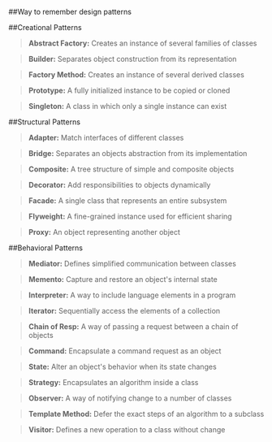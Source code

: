 ##Way to remember design patterns

##Creational Patterns

>**Abstract Factory:** Creates an instance of several families of classes

>**Builder:** Separates object construction from its representation

>**Factory Method:** Creates an instance of several derived classes

>**Prototype:** A fully initialized instance to be copied or cloned

>**Singleton:** A class in which only a single instance can exist

##Structural Patterns

>**Adapter:** Match interfaces of different classes

>**Bridge:** Separates an objects abstraction from its implementation

>**Composite:** A tree structure of simple and composite objects

>**Decorator:** Add responsibilities to objects dynamically

>**Facade:** A single class that represents an entire subsystem

>**Flyweight:** A fine-grained instance used for efficient sharing

>**Proxy:** An object representing another object


##Behavioral Patterns

>**Mediator:** Defines simplified communication between classes

>**Memento:** Capture and restore an object's internal state

>**Interpreter:** A way to include language elements in a program

>**Iterator:** Sequentially access the elements of a collection

>**Chain of Resp:** A way of passing a request between a chain of objects

>**Command:** Encapsulate a command request as an object

>**State:** Alter an object's behavior when its state changes

>**Strategy:** Encapsulates an algorithm inside a class

>**Observer:** A way of notifying change to a number of classes

>**Template Method:** Defer the exact steps of an algorithm to a 
subclass

>**Visitor:** Defines a new operation to a class without change

